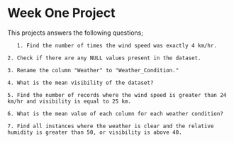 # Week One Project
This projects answers the following questions;
	
       1. Find the number of times the wind speed was exactly 4 km/hr.
 
	2. Check if there are any NULL values present in the dataset.
 
	3. Rename the column "Weather" to "Weather_Condition."
 
	4. What is the mean visibility of the dataset?
 
	5. Find the number of records where the wind speed is greater than 24 km/hr and visibility is equal to 25 km.
 
	6. What is the mean value of each column for each weather condition?
 
	7. Find all instances where the weather is clear and the relative humidity is greater than 50, or visibility is above 40.
